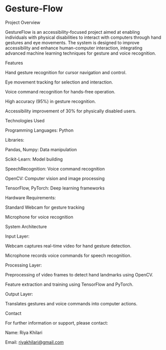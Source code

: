 # Gesture-Flow
Project Overview

GestureFlow is an accessibility-focused project aimed at enabling individuals with physical disabilities to interact with computers through hand gestures and eye movements. The system is designed to improve accessibility and enhance human-computer interaction, integrating advanced machine learning techniques for gesture and voice recognition.

Features

Hand gesture recognition for cursor navigation and control.

Eye movement tracking for selection and interaction.

Voice command recognition for hands-free operation.

High accuracy (95%) in gesture recognition.

Accessibility improvement of 30% for physically disabled users.

Technologies Used

Programming Languages: Python

Libraries:

Pandas, Numpy: Data manipulation

Scikit-Learn: Model building

SpeechRecognition: Voice command recognition

OpenCV: Computer vision and image processing

TensorFlow, PyTorch: Deep learning frameworks

Hardware Requirements:

Standard Webcam for gesture tracking

Microphone for voice recognition

System Architecture

Input Layer:

Webcam captures real-time video for hand gesture detection.

Microphone records voice commands for speech recognition.

Processing Layer:

Preprocessing of video frames to detect hand landmarks using OpenCV.

Feature extraction and training using TensorFlow and PyTorch.

Output Layer:

Translates gestures and voice commands into computer actions.

Contact

For further information or support, please contact:

Name: Riya Khilari

Email: riyakhilari@gmail.com


